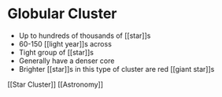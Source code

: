 # Globular Cluster

- Up to hundreds of thousands of [[star]]s
- 60-150 [[light year]]s across
- Tight group of [[star]]s
- Generally have a denser core
- Brighter [[star]]s in this type of cluster are red [[giant star]]s

[[Star Cluster]] [[Astronomy]]

